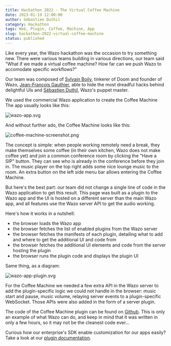 ```yaml
---
title: Hackathon 2022 - The Virtual Coffee Machine
date: 2023-01-19 12:00:00
author: Sébastien Duthil
category: Hackathon
tags: Web, Plugin, Coffee, Machine, App
slug: hackathon-2022-virtual-coffee-machine
status: published
---
```


Like every year, the Wazo hackathon was the occasion to try something new. There were various teams building in various directions, our team said "What if we made a virtual coffee machine? How far can we push Wazo to accomodate specific workflows?"

Our team was composed of [Sylvain Boily](https://github.com/sboily), tinkerer of Doom and founder of Wazo, [Jean-François Gauthier](https://github.com/bogue), able to hide the most dreadful hacks behind delightful UIs and [Sébastien Duthil](https://github.com/sduthil), Wazo's puppet master.

We used the commercial Wazo application to create the Coffee Machine The app usually looks like this:

![wazo-app.svg](../../images/blog/hackathon-2022/wazo-app.svg "Wazo app screenshot, showing a mosaic of video streams of conference participants")

And without further ado, the Coffee Machine looks like this:

![coffee-machine-screenshot.png](../../images/blog/hackathon-2022/coffee-machine.png "Coffee machine screenshot, showing a list of participant names and durations, a button 'Have a SIP!', and a music player on the right, over a comforting coffee cup image on the background")

The concept is simple: when people working remotely need a break, they make themselves some coffee (in their own kitchen, Wazo does not make coffee yet) and join a common conference room by clicking the "Have a SIP" button. They can see who is already in the conference before they join in. The music player on the top right adds some nice lounge music to the room. An extra button on the left side menu bar allows entering the Coffee Machine.

But here's the best part: our team did not change a single line of code in the Wazo application to get this result. This page was built as a plugin to the Wazo app and the UI is hosted on a different server than the main Wazo app, and all features use the Wazo server API to get the audio working.

Here's how it works in a nutshell:

* the browser loads the Wazo app
* the browser fetches the list of enabled plugins from the Wazo server
* the browser fetches the manifests of each plugin, detailing what to add and where to get the additional UI and code from
* the browser fetches the additional UI elements and code from the server hosting the plugin
* the browser runs the plugin code and displays the plugin UI

Same thing, as a diagram:

![wazo-app-plugin.svg](../../images/blog/hackathon-2022/wazo-app-plugin.svg "Flow diagram of the previous explanation")

For the Coffee Machine we needed a few extra API in the Wazo server to add the plugin-specific logic we could not handle in the browser: music start and pause, music volume, relaying server events to a plugin-specific WebSocket. Those APIs were also added in the form of a server plugin.

The code of the Coffee Machine plugin can be found on [Github](https://github.com/TinxHQ/hackathon-coffee). This is only an example of what Wazo can do, and keep in mind that it was written in only a few hours, so it may not be the cleanest code ever...

Curious how our enterprise's SDK enable customization for our apps easily? Take a look at our [plugin documentation](https://wazo-communication.github.io/euc-plugins-js-sdk/docs/plugins/introduction).
